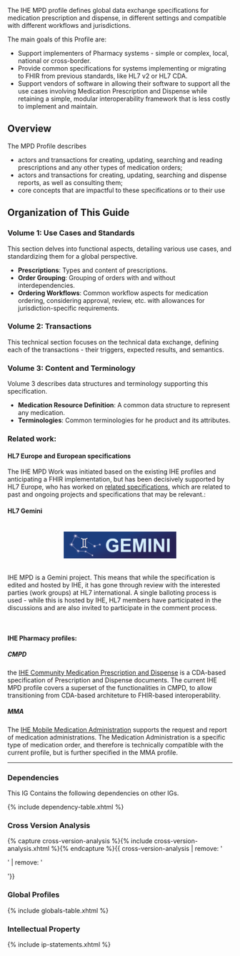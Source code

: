 
The IHE MPD profile defines global data exchange specifications for medication prescription and dispense, in different settings and compatible with different workflows and jurisdictions.

The main goals of this Profile are:  

* Support implementers of Pharmacy systems - simple or complex, local, national or cross-border.  
* Provide common specifications for systems implementing or migrating to FHIR from previous standards, like HL7 v2 or HL7 CDA.  
* Support vendors of software in allowing their software to support all the use cases involving Medication Prescription and Dispense while retaining a simple, modular interoperability framework that is less costly to implement and maintain.


## Overview

The MPD Profile describes 
* actors and transactions for creating, updating, searching and reading prescriptions and any other types of medication orders;
* actors and transactions for creating, updating, searching and  dispense reports, as well as consulting them;
* core concepts that are impactful to these specifications or to their use



## Organization of This Guide 

### Volume 1: Use Cases and Standards

This section delves into functional aspects, detailing various use cases, and standardizing them for a global perspective.

- **Prescriptions**: Types and content of prescriptions.
- **Order Grouping**: Grouping of orders with and without interdependencies.
- **Ordering Workflows**: Common workflow aspects for medication ordering, considering approval, review, etc. with allowances for jurisdiction-specific requirements.

### Volume 2: Transactions

This technical section focuses on the technical data exchange, defining each of the transactions - their triggers, expected results, and semantics.

### Volume 3: Content and Terminology

Volume 3 describes data structures and terminology supporting this specification.

- **Medication Resource Definition**: A common data structure to represent any medication.
- **Terminologies**: Common terminologies for he product and its attributes.

### Related work:


#### HL7 Europe and European specifications
The IHE MPD Work was initiated based on the existing IHE profiles and anticipating a FHIR implementation, but has been decisively supported by HL7 Europe, who has worked on [related specifications](http://hl7.eu/fhir/mpd), which are related to past and ongoing projects and specifications that may be relevant.:



#### HL7 Gemini 

<div style="display: flex; justify-content: center; align-items: center">
    <img src="./gemini-logo-fin.png" alt="GEMINI" style="max-width: 50%; max-height: 100%; margin: 20px;">
</div>

IHE MPD is a Gemini project. This means that while the specification is edited and hosted by IHE, it has gone through review with the interested parties (work groups) at HL7 international. A single balloting process is used - while this is hosted by IHE, HL7 members have participated in the discussions and are also invited to participate in the comment process.

<br>

#### IHE Pharmacy profiles:

##### CMPD
the [IHE Community Medication Prescription and Dispense](https://www.ihe.net/uploadedFiles/Documents/Pharmacy/IHE_Pharmacy_Suppl_CMPD.pdf) is a CDA-based specification of Prescription and Dispense documents. 
The current IHE MPD profile covers a superset of the functionalities in CMPD, to allow transitioning from CDA-based architeture to FHIR-based interoperability.


##### MMA
The [IHE Mobile Medication Administration](https://www.ihe.net/uploadedFiles/Documents/Pharmacy/IHE_Pharm_Suppl_MMA.pdf) supports the request and report of medication administrations. The Medication Administration is a specific type of medication order, and therefore is technically compatible with the current profile, but is further specified in the MMA profile.

---


### Dependencies
This IG Contains the following dependencies on other IGs.

{% include dependency-table.xhtml %}

### Cross Version Analysis

{% capture cross-version-analysis %}{% include cross-version-analysis.xhtml %}{% endcapture %}{{ cross-version-analysis | remove: '<p>' | remove: '</p>'}}

### Global Profiles

{% include globals-table.xhtml %}

### Intellectual Property

{% include ip-statements.xhtml %}
